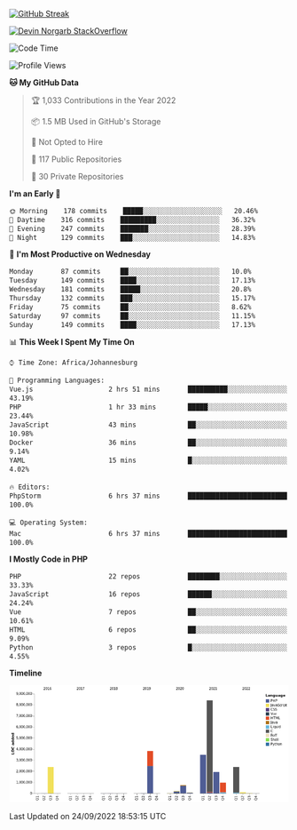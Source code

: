 
[![GitHub Streak](http://github-readme-streak-stats.herokuapp.com?user=DevinNorgarb&date_format=M%20j%5B%2C%20Y%5D)](https://git.io/streak-stats)


[![Devin Norgarb StackOverflow](https://github-readme-stackoverflow.vercel.app/?userID=4993755)](https://stackoverflow.com/users/4993755/devin-norgarb)

<!--START_SECTION:waka-->
![Code Time](http://img.shields.io/badge/Code%20Time-5%2C768%20hrs%2040%20mins-blue)

![Profile Views](http://img.shields.io/badge/Profile%20Views-2-blue)

**🐱 My GitHub Data** 

> 🏆 1,033 Contributions in the Year 2022
 > 
> 📦 1.5 MB Used in GitHub's Storage 
 > 
> 🚫 Not Opted to Hire
 > 
> 📜 117 Public Repositories 
 > 
> 🔑 30 Private Repositories  
 > 
**I'm an Early 🐤** 

```text
🌞 Morning    178 commits    █████░░░░░░░░░░░░░░░░░░░░   20.46% 
🌆 Daytime    316 commits    █████████░░░░░░░░░░░░░░░░   36.32% 
🌃 Evening    247 commits    ███████░░░░░░░░░░░░░░░░░░   28.39% 
🌙 Night      129 commits    ███░░░░░░░░░░░░░░░░░░░░░░   14.83%

```
📅 **I'm Most Productive on Wednesday** 

```text
Monday       87 commits     ██░░░░░░░░░░░░░░░░░░░░░░░   10.0% 
Tuesday      149 commits    ████░░░░░░░░░░░░░░░░░░░░░   17.13% 
Wednesday    181 commits    █████░░░░░░░░░░░░░░░░░░░░   20.8% 
Thursday     132 commits    ███░░░░░░░░░░░░░░░░░░░░░░   15.17% 
Friday       75 commits     ██░░░░░░░░░░░░░░░░░░░░░░░   8.62% 
Saturday     97 commits     ██░░░░░░░░░░░░░░░░░░░░░░░   11.15% 
Sunday       149 commits    ████░░░░░░░░░░░░░░░░░░░░░   17.13%

```


📊 **This Week I Spent My Time On** 

```text
⌚︎ Time Zone: Africa/Johannesburg

💬 Programming Languages: 
Vue.js                   2 hrs 51 mins       ██████████░░░░░░░░░░░░░░░   43.19% 
PHP                      1 hr 33 mins        █████░░░░░░░░░░░░░░░░░░░░   23.44% 
JavaScript               43 mins             ██░░░░░░░░░░░░░░░░░░░░░░░   10.98% 
Docker                   36 mins             ██░░░░░░░░░░░░░░░░░░░░░░░   9.14% 
YAML                     15 mins             █░░░░░░░░░░░░░░░░░░░░░░░░   4.02%

🔥 Editors: 
PhpStorm                 6 hrs 37 mins       █████████████████████████   100.0%

💻 Operating System: 
Mac                      6 hrs 37 mins       █████████████████████████   100.0%

```

**I Mostly Code in PHP** 

```text
PHP                      22 repos            ████████░░░░░░░░░░░░░░░░░   33.33% 
JavaScript               16 repos            ██████░░░░░░░░░░░░░░░░░░░   24.24% 
Vue                      7 repos             ██░░░░░░░░░░░░░░░░░░░░░░░   10.61% 
HTML                     6 repos             ██░░░░░░░░░░░░░░░░░░░░░░░   9.09% 
Python                   3 repos             █░░░░░░░░░░░░░░░░░░░░░░░░   4.55%

```


**Timeline**

![Chart not found](https://raw.githubusercontent.com/DevinNorgarb/DevinNorgarb/main/charts/bar_graph.png) 


 Last Updated on 24/09/2022 18:53:15 UTC
<!--END_SECTION:waka-->

